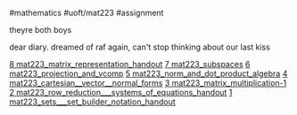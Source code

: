 #mathematics #uoft/mat223 #assignment 

theyre both boys 

dear diary.
dreamed of raf again, can't stop thinking about our last kiss 

[8 mat223_matrix_representation_handout](8%20mat223_matrix_representation_handout.pdf)
[7 mat223_subspaces](7%20mat223_subspaces.pdf)
[6 mat223_projection_and_vcomp](6%20mat223_projection_and_vcomp.pdf)
[5 mat223_norm_and_dot_product_algebra](5%20mat223_norm_and_dot_product_algebra.pdf)
[4 mat223_cartesian__vector__normal_forms](4%20mat223_cartesian__vector__normal_forms.pdf)
[3 mat223_matrix_multiplication-1](3%20mat223_matrix_multiplication-1.pdf)
[2 mat223_row_reduction___systems_of_equations_handout](2%20mat223_row_reduction___systems_of_equations_handout.pdf)
[1 mat223_sets___set_builder_notation_handout](1%20mat223_sets___set_builder_notation_handout.pdf)
